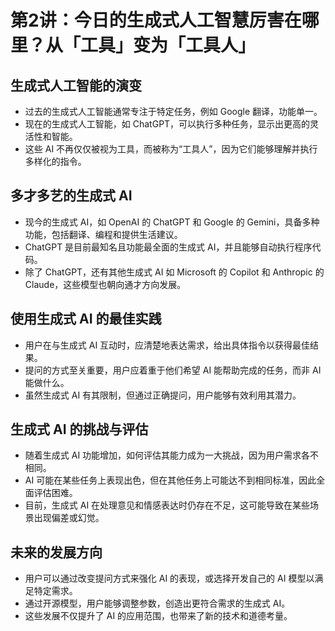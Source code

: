 # 第2讲：今日的生成式人工智慧厉害在哪里？从「工具」变为「工具人」

## **生成式人工智能的演变**

* 过去的生成式人工智能通常专注于特定任务，例如 Google 翻译，功能单一。
* 现在的生成式人工智能，如 ChatGPT，可以执行多种任务，显示出更高的灵活性和智能。
* 这些 AI 不再仅仅被视为工具，而被称为“工具人”，因为它们能够理解并执行多样化的指令。

## **多才多艺的生成式 AI**

* 现今的生成式 AI，如 OpenAI 的 ChatGPT 和 Google 的 Gemini，具备多种功能，包括翻译、编程和提供生活建议。
* ChatGPT 是目前最知名且功能最全面的生成式 AI，并且能够自动执行程序代码。
* 除了 ChatGPT，还有其他生成式 AI 如 Microsoft 的 Copilot 和 Anthropic 的 Claude，这些模型也朝向通才方向发展。

## **使用生成式 AI 的最佳实践**

* 用户在与生成式 AI 互动时，应清楚地表达需求，给出具体指令以获得最佳结果。
* 提问的方式至关重要，用户应着重于他们希望 AI 能帮助完成的任务，而非 AI 能做什么。
* 虽然生成式 AI 有其限制，但通过正确提问，用户能够有效利用其潜力。

## **生成式 AI 的挑战与评估**

* 随着生成式 AI 功能增加，如何评估其能力成为一大挑战，因为用户需求各不相同。
* AI 可能在某些任务上表现出色，但在其他任务上可能达不到相同标准，因此全面评估困难。
* 目前，生成式 AI 在处理意见和情感表达时仍存在不足，这可能导致在某些场景出现偏差或幻觉。

## **未来的发展方向**

* 用户可以通过改变提问方式来强化 AI 的表现，或选择开发自己的 AI 模型以满足特定需求。
* 通过开源模型，用户能够调整参数，创造出更符合需求的生成式 AI。
* 这些发展不仅提升了 AI 的应用范围，也带来了新的技术和道德考量。
